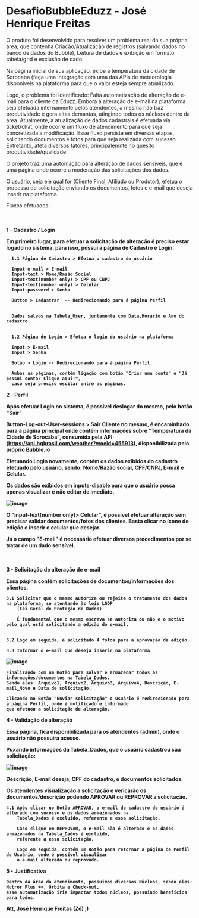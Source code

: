 # DesafioBubbleEduzz - José Henrique Freitas


  O produto foi desenvolvido para resolver um problema real da sua própria área, que contenha
Criação/Atualização de registros (salvando dados no banco de dados do Bubble), Leitura de dados e
exibição em formato tabela/grid e exclusão de dado.

Na página inicial de sua aplicação, exibe a temperatura da cidade de Sorocaba (faça uma integração
com uma das APIs de meteorologia disponíveis na plataforma para que o valor esteja sempre
atualizado.


Logo, o problema foi identificado: Falta automatização de alteração de e-mail para o cliente da Eduzz. Embora a alteração de e-mail na plataforma seja efetuada internamente pelos atendentes, a mesma não traz produtividade e gera altas demantas, atingindo todos os núcleos dentro da área. Atualmente, a atualização de dados cadastrais é efetuada via ticket/chat, onde ocorre um fluxo de atendimento para que seja concretizada a modificação. Esse fluxo persiste em diversas etapas, solicitando documentos e fotos para que seja realizada com sucesso. Entretanto, afeta diversos fatores, principalemnte no quesito produtividade/qualidade.

O projeto traz uma automação para alteração de dados sensíveis, que é uma página onde ocorre a moderação das solicitações dos dados. 

O usuário, seja ele qual for (Cliente Final, Afiliado ou Produtor), efetua o processo de solicitação enviando os documentos, fotos e e-mail que deseja inserir na plataforma.

Fluxos efetuados:<br><br><br> 

<b>1 - Cadastro / Login<b>


Em primeiro lugar, para efetuar a solicitação de alteração é preciso estar logado no sistema, para isso, possui a página de Cadastro e Login.<br>

      1.1 Página de Cadastro > Efetua o cadastro do usuário

      Input-e-mail > E-mail
      Input-text > Nome/Razão Social 
      Input-text(number only) > CPF ou CNPJ 
      Input-text(number only) > Celular
      Input-password > Senha

      Button > Cadastrar  -- Redirecionando para á página Perfil


      Dados salvos na Tabela_User, juntamente com Data,Horário e Ano do cadastro.
  

      1.2 Página de Login > Efetua o login do usuário na plataforma

      Input > E-mail 
      Input > Senha 
  
      Botão > Login -- Redirecionando para á página Perfil

      Ambas as páginas, contém ligação com botão "Criar uma conta" e "Já possui conta? Clique aqui!",
      caso seja preciso oscilar entre as páginas.



<b>2 - Perfil<b>

  Após efetuar Login no sistema, é possível deslogar do mesmo, pelo botão "Sair"
  
  Button-Log-out-User-sessions > Sair
  Cliente no mesmo, é encaminhado para a página principal onde contém informações sobre "Temperatura da Cidade de Sorocaba", consumida pela API:         (https://api.hgbrasil.com/weather?woeid=455913), disponibilizada pelo próprio Bubble.io
  
  Efetuando Login novamente, contém os dados exibidos do cadastro efetuado pelo usuário, sendo: Nome/Razão social, CPF/CNPJ, E-mail e Celular.
  
  Os dados são exibidos em inputs-disable para que o usuário possa apenas visualizar e não editar de imediato. 
  
  ![image](https://user-images.githubusercontent.com/85848930/209582923-8a8fa242-baa4-43f2-b601-90415224fc36.png)

  
  O "input-text(number only)> Celular", é possível efetuar alteração sem precisar validar documentos/fotos dos clientes. Basta clicar no ícone de edição e inserir o celular que desejar.
  
  Já o campo "E-mail" é necessário efetuar diversos procedimentos por se tratar de um dado sensível. <br><br><br>



  3 - Solicitação de alteração de e-mail
  
  Essa página contém solicitações de documentos/informações dos clientes. 
  
    3.1 Solicitar que o mesmo autorize ou rejeite o tratamento dos dados na plataforma, se atentando às leis LGDP
        (Lei Geral de Proteção de Dados)
  
        É fundamental que o mesmo escreva se autoriza ou não e o motivo pelo qual está solicitando a edição do e-mail.


    3.2 Logo em seguida, é solicitado 4 fotos para a aprovação da edição.
    
    3.3 Informar o e-mail que deseja inserir na plataforma.
  
![image](https://user-images.githubusercontent.com/85848930/209583594-e0156287-480c-428e-843f-b5784bb74d35.png)


    Finalizando com um Botão para salvar e armazenar todos as informações/documentos na Tabela_Dados.
    Sendo eles: Arquivo1, Arquivo2, Arquivo3, Arquivo4, Descrição, E-mail_Novo e Data de solicitação.
  
    Clicando no Botão "Enviar solicitação" o usuário é redirecionado para a página Perfil, onde é notificado e informado 
    que efetuou a solicitação de alteração.
  
  
 4 - Validação de alteração
  
  Essa página, fica disponibilizada para os atendentes (admin), onde o usuário não possuirá acesso.  
  
  
  Puxando informações da Tabela_Dados, que o usuário cadastrou sua solicitação:
  
  ![image](https://user-images.githubusercontent.com/85848930/209583843-1236325f-831e-4f62-93fb-4e5f4559ed63.png)

  Descrição, E-mail deseja, CPF do cadastro, e documentos solicitados. 
  
  Os atendentes visualização a solicitação e vericarão os documentos/descrição podendo APROVAR ou REPROVAR a solicitação. 
  
    4.1 Após clicar no Botão APROVAR, o e-mail do cadastro do usuário é alterado com sucesso e os dados armazenados na
        Tabela_Dados é excluído, referente a essa solicitação.
  
        Caso clique em REPROVAR, o e-mail não é alterado e os dados armazenados na Tabela_Dados é excluído,
        referente a essa solicitação.
  
        Logo em seguida, contém um Botão para retornar a página de Perfil do Usuário, onde é possível visualizar
        o e-mail alterado ou reprovado.
  
 5 - Justificativa 

    Dentro da área do atendimento, possuímos diversos Núcleos, sendo eles: Nutror Plus ++, Órbita e Check-out,
    esse automatização iria impactar todos núcleos, possuindo benefícios para todos.
  
  
  Att, José Henrique Freitas (Zé) ;) 
